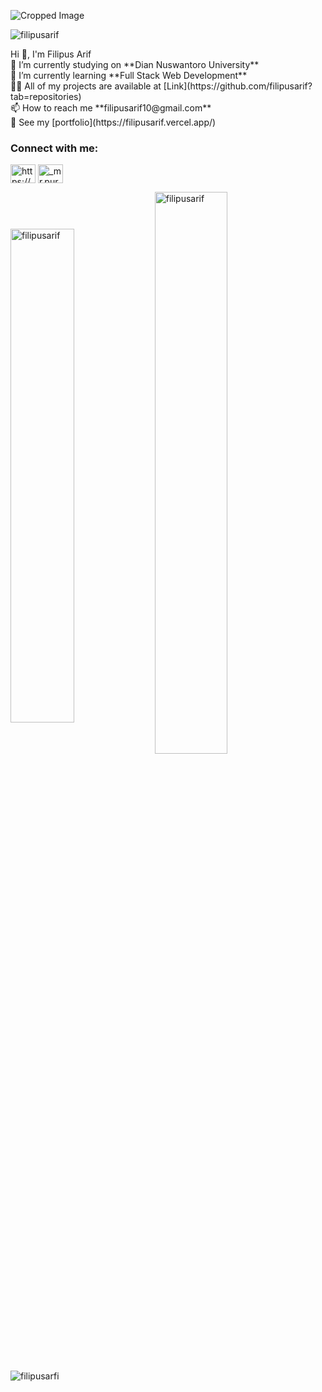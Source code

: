 ![Cropped Image](https://github.com/filipusarif/filipusarif/assets/116370829/8f5f6031-1e64-4e63-9c7b-a9b8c8362e0d)
<!--<img align="right" src="https://github.com/rajaprerak/rajaprerak/blob/master/developer.gif" alt="Coder GIF" style="margin-top:-40px" align="right" width="380" height="280"> -->
<p align="left" margin="100px"> <img src="https://komarev.com/ghpvc/?username=filipusarif&label=Profile%20views&color=0e75b6&style=flat" alt="filipusarif" /> </p>
Hi 👋, I'm Filipus Arif<br>
🔭 I’m currently studying on **Dian Nuswantoro University**<br>
🌱 I’m currently learning **Full Stack Web Development**<br>
👨‍💻 All of my projects are available at [Link](https://github.com/filipusarif?tab=repositories)<br>
📫 How to reach me **filipusarif10@gmail.com**<br>
📔 See my [portfolio](https://filipusarif.vercel.app/) <br>


<h3 align="left">Connect with me:</h3>
<p align="left">


<a href="https://www.linkedin.com/in/filipus-arif-kristiyan/" target="blank"><img align="center" src="https://raw.githubusercontent.com/rahuldkjain/github-profile-readme-generator/master/src/images/icons/Social/linked-in-alt.svg" alt="https://www.linkedin.com/in/purvesh-patil-92273a238/" height="30" width="40" /></a>
<a href="https://www.instagram.com/filipusarif._/" target="blank"><img align="center" src="https://raw.githubusercontent.com/rahuldkjain/github-profile-readme-generator/master/src/images/icons/Social/instagram.svg" alt="_mr.purvesh_" height="30" width="40" /></a>


<!-- <h3 align="left">Languages and Tools:</h3 -->
<!-- <p align="left"> 
   <a href="https://www.w3.org/html/" target="_blank" rel="noreferrer"> <img src="https://raw.githubusercontent.com/devicons/devicon/master/icons/html5/html5-original-wordmark.svg" alt="html5" width="40" height="40"/> </a> 
  <a href="https://www.w3schools.com/css/" target="_blank" rel="noreferrer"> <img src="https://raw.githubusercontent.com/devicons/devicon/master/icons/css3/css3-original-wordmark.svg" alt="css3" width="40" height="40"/> </a> 
<a href="https://getbootstrap.com" target="_blank" rel="noreferrer"> <img src="https://raw.githubusercontent.com/devicons/devicon/master/icons/bootstrap/bootstrap-plain-wordmark.svg" alt="bootstrap" width="40" height="40"/> </a> 
<a href="https://www.cprogramming.com/" target="_blank" rel="noreferrer"> </a> 
<a href="https://www.w3schools.com/cpp/" target="_blank" rel="noreferrer"> <img src="https://raw.githubusercontent.com/devicons/devicon/master/icons/cplusplus/cplusplus-original.svg" alt="cplusplus" width="40" height="40"/> </a> 
  <a href="https://git-scm.com/" target="_blank" rel="noreferrer"> <img src="https://www.vectorlogo.zone/logos/git-scm/git-scm-icon.svg" alt="git" width="40" height="40"/> </a> 
  <a href="https://www.java.com" target="_blank" rel="noreferrer"> <img src="https://raw.githubusercontent.com/devicons/devicon/master/icons/java/java-original.svg" alt="java" width="40" height="40"/> </a> 
  <a href="https://developer.mozilla.org/en-US/docs/Web/JavaScript" target="_blank" rel="noreferrer"> <img src="https://raw.githubusercontent.com/devicons/devicon/master/icons/javascript/javascript-original.svg" alt="javascript" width="40" height="40"/> </a> 
  <a href="https://nodejs.org" target="_blank" rel="noreferrer"> <img src="https://raw.githubusercontent.com/devicons/devicon/master/icons/nodejs/nodejs-original-wordmark.svg" alt="nodejs" width="40" height="40"/> </a> 
  <a href="https://www.photoshop.com/en" target="_blank" rel="noreferrer"> <img src="https://raw.githubusercontent.com/devicons/devicon/master/icons/photoshop/photoshop-line.svg" alt="photoshop" width="40" height="40"/> </a> 
  <a href="https://www.python.org" target="_blank" rel="noreferrer"> <img src="https://raw.githubusercontent.com/devicons/devicon/master/icons/python/python-original.svg" alt="python" width="40" height="40"/> </a> 
  <a href="https://reactjs.org/" target="_blank" rel="noreferrer"> <img src="https://raw.githubusercontent.com/devicons/devicon/master/icons/react/react-original-wordmark.svg" alt="react" width="40" height="40"/> </a>
</p>
 -->
<p>
<img align="center" src="https://github-readme-stats.vercel.app/api?username=filipusarif&show_icons=true&locale=en&theme=merko" alt="filipusarif" width="45%"/>
<img align="center" src="https://github-readme-streak-stats.herokuapp.com/?user=filipusarif&theme=merko" alt="filipusarif" width="48%" />
<p align="center">
<img align="left" src="https://github-readme-stats.vercel.app/api/top-langs?username=filipusarif&show_icons=true&locale=en&layout=compact&theme=merko" alt="filipusarfi"/>
</p>
</p>
